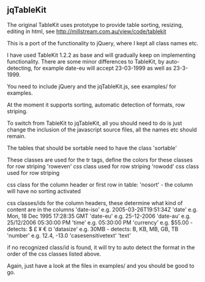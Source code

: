 jqTableKit
----------

The original TableKit uses prototype to provide table sorting, resizing, editing in html,
see http://millstream.com.au/view/code/tablekit

This is a port of the functionality to jQuery, where I kept all class names etc.

I have used TableKit 1.2.2 as base and will gradually keep on implementing functionality.
There are some minor differences to TableKit, by auto-detecting,
for example date-eu will accept 23-03-1999 as well as 23-3-1999.

You need to include jQuery and the jqTableKit.js, see examples/ for examples.

At the moment it supports sorting, automatic detection of formats, row striping.

To switch from TableKit to jqTableKit, all you should need to do is just change the inclusion
of the javascript source files, all the names etc should remain.

The tables that should be sortable need to have the class
'sortable'

These classes are used for the tr tags, define the colors for these classes for row striping
'roweven' css class used for row striping
'rowodd'  css class used for row striping

css class for the column header or first row in table:
'nosort' - the column will have no sorting activated

css classes/ids for the column headers, these determine what kind of content are in the columns
'date-iso'          e.g. 2005-03-26T19:51:34Z
'date'              e.g. Mon, 18 Dec 1995 17:28:35 GMT
'date-eu'           e.g. 25-12-2006
'date-au'           e.g. 25/12/2006 05:30:00 PM
'time'              e.g. 05:30:00 PM
'currency'          e.g. $55.00 - detects: $ £ ¥ € ¤
'datasize'          e.g. 30MB - detects: B, KB, MB, GB, TB
'number'            e.g. 12.4, -13.0
'casesensitivetext'
'text'

if no recognized class/id is found, it will try to auto detect the format in the order of
the css classes listed above.

Again, just have a look at the files in examples/ and you should be good to go.

